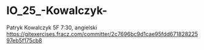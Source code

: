 # IO_25_-Kowalczyk-
Patryk Kowalczyk 5F 7:30, angielski https://gitexercises.fracz.com/committer/2c7696bc9d1cae95fdd67182822597eb5f175cb8
